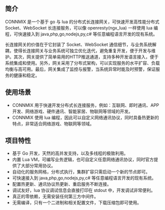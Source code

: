 ## 简介

CONNMIX 是一个基于 go 与 lua 的分布式长连接网关，可快速开发高性能分布式 Socket、WebSocket 长连接服务，可以像 openresty(ngx_lua) 一样使用 lua 编程，可快速接入到 java,php,go,nodejs,py,c# 等任意编程语言开发的现有系统。

长连接网关的价值在于它封装了 Socket、WebSocket 通信细节，与业务系统解耦，使得长连接网关与业务系统可独立优化迭代，避免重复开发，便于开发与维护。其次，网关提供了简单易用的HTTP推送通道，支持多种开发语言接入，便于系统集成和使用。另外，网关采用了分布式架构，可以实现服务的水平扩容、负载均衡与高可用。最后，网关集成了监控与报警，当系统异常时能及时预警，保证服务的健康和稳定。

## 使用场景

- CONNMIX 用于快速开发分布式长连接服务，例如：互联网、即时通讯、APP开发、网络游戏、硬件通讯、智能家居、物联网等领域的开发。
- CONNMIX 使用 lua 编程，因此可以自定义网络通讯协议，同时具备热更新的特点，非常适合网络游戏、物联网等领域。

## 项目特性

- 基于 Go 开发，天然的高并发支持，以及多线程的极致利用。
- 内置 Lua VM，可编写业务逻辑，也可自定义任意网络通讯协议，同时官方提供了大部分常用协议。
- 自动化的服务网格，分布式执行，集群扩容只需启动一个新的节点即可。
- 可快速接入到 java,php,go,nodejs,py,c# 等任意编程语言开发的现有系统。
- 配置热更新、通讯协议热更新、重启服务不断连接。
- 调试友好，lua 协议调试信息会直接打印在 stdout 中，开发调试非常便利。
- 真正的零依赖，无需安装任何第三方中间件。
- 无需编译，只有一个二进制和相关配置文件，下载压缩包即可使用。
